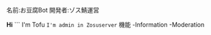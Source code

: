 
名前:お豆腐Bot
開発者:ゾス鯖運営

__**Hi**__ ```
I'm Tofu
``I'm admin in Zosuserver``
機能
-Information
-Moderation
